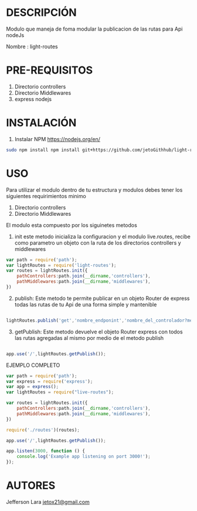 DESCRIPCIÓN
========
Modulo que maneja de foma modular la publicacion de las rutas para Api nodeJs

Nombre : light-routes

PRE-REQUISITOS
===================
1. Directorio controllers
2. Directorio Middlewares
3. express nodejs

INSTALACIÓN
===================

1. Instalar NPM <https://nodejs.org/en/>

```bash
sudo npm install npm install git+https://github.com/jetoGithhub/light-routes.git --save
```

USO
=================================
Para utilizar el modulo dentro de tu estructura y modulos debes tener los siguientes requirimientos minimo

1. Directorio controllers
2. Directorio Middlewares

El modulo esta compuesto por los siguinetes metodos

1. init este metodo inicializa la configuracion y el modulo live.routes, recibe como parametro un objeto con la ruta de los directorios controllers y middlewares

```javascript
var path = require('path');
var lightRoutes = require('light-routes');
var routes = lightRoutes.init({
    pathControllers:path.join(__dirname,'controllers'),
    pathMiddlewares:path.join(__dirname,'middlewares'),
})
```
2. publish: Este metodo te permite publicar en un objeto Router de express todas las rutas de tu Api de una forma simple y mantenible

```javascript

lightRoutes.publish('get','nombre_endponint','nombre_del_controlador?metofo',['nombre_del_middleware or nombre_del_middleware_en_controladro']);

```
3. getPublish: Este metodo devuelve el objeto Router express con todos las rutas agregadas al mismo por medio de el metodo publish

```javascript

app.use('/',lightRoutes.getPublish());

```

EJEMPLO COMPLETO

```javascript
var path = require('path');
var express = require('express');
var app = express();
var lightRoutes = require("live-routes");

var routes = lightRoutes.init({
    pathControllers:path.join(__dirname,'controllers'),
    pathMiddlewares:path.join(__dirname,'middlewares'),
})

require('./routes')(routes);

app.use('/',lightRoutes.getPublish());

app.listen(3000, function () {
    console.log('Example app listening on port 3000!');
});

```

AUTORES
=======

Jefferson Lara <jetox21@gmail.com>
